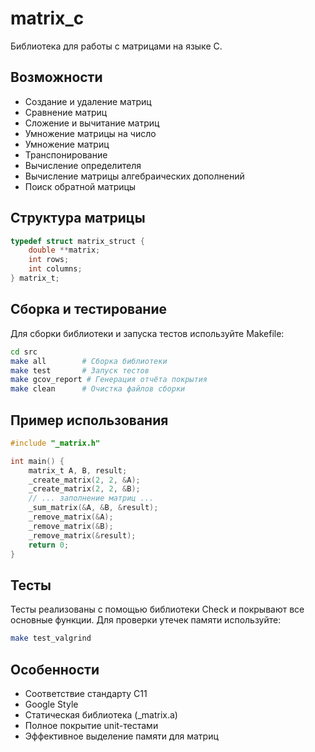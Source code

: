 # matrix_c

Библиотека для работы с матрицами на языке C.

## Возможности

- Создание и удаление матриц
- Сравнение матриц
- Сложение и вычитание матриц
- Умножение матрицы на число
- Умножение матриц
- Транспонирование
- Вычисление определителя
- Вычисление матрицы алгебраических дополнений
- Поиск обратной матрицы

## Структура матрицы

```c
typedef struct matrix_struct {
    double **matrix;
    int rows;
    int columns;
} matrix_t;
```

## Сборка и тестирование

Для сборки библиотеки и запуска тестов используйте Makefile:

```sh
cd src
make all        # Сборка библиотеки
make test       # Запуск тестов
make gcov_report # Генерация отчёта покрытия
make clean      # Очистка файлов сборки
```

## Пример использования

```c
#include "_matrix.h"

int main() {
    matrix_t A, B, result;
    _create_matrix(2, 2, &A);
    _create_matrix(2, 2, &B);
    // ... заполнение матриц ...
    _sum_matrix(&A, &B, &result);
    _remove_matrix(&A);
    _remove_matrix(&B);
    _remove_matrix(&result);
    return 0;
}
```

## Тесты

Тесты реализованы с помощью библиотеки Check и покрывают все основные функции. Для проверки утечек памяти используйте:

```sh
make test_valgrind
```

## Особенности

- Соответствие стандарту C11
- Google Style
- Статическая библиотека (_matrix.a)
- Полное покрытие unit-тестами
- Эффективное выделение памяти для матриц
